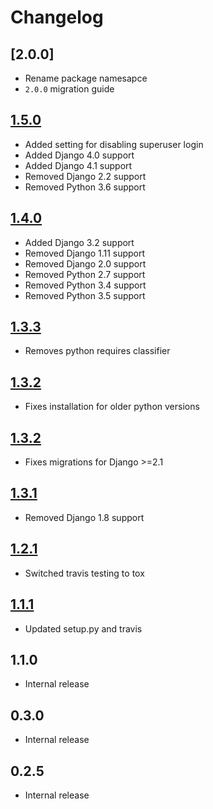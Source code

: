 # Changelog

## [2.0.0]

- Rename package namesapce
- `2.0.0` migration guide

## [1.5.0]

- Added setting for disabling superuser login
- Added Django 4.0 support
- Added Django 4.1 support
- Removed Django 2.2 support
- Removed Python 3.6 support

## [1.4.0]

- Added Django 3.2 support
- Removed Django 1.11 support
- Removed Django 2.0 support
- Removed Python 2.7 support
- Removed Python 3.4 support
- Removed Python 3.5 support

## [1.3.3]

- Removes python requires classifier

## [1.3.2]

- Fixes installation for older python versions

## [1.3.2]

- Fixes migrations for Django >=2.1

## [1.3.1]

- Removed Django 1.8 support

## [1.2.1]

- Switched travis testing to tox

## [1.1.1]

- Updated setup.py and travis 

## 1.1.0

- Internal release

## 0.3.0

- Internal release

## 0.2.5

- Internal release

[Unreleased]: https://github.com/anexia/drf-multitokenauth/compare/1.5.0...HEAD
[1.5.0]: https://pypi.org/project/django-rest-multitokenauth/1.5.0/
[1.4.0]: https://pypi.org/project/django-rest-multitokenauth/1.4.0/
[1.3.3]: https://pypi.org/project/django-rest-multitokenauth/1.3.3/
[1.3.2]: https://pypi.org/project/django-rest-multitokenauth/1.3.2/
[1.3.1]: https://pypi.org/project/django-rest-multitokenauth/1.3.1/
[1.2.1]: https://pypi.org/project/django-rest-multitokenauth/1.2.1/
[1.1.1]: https://pypi.org/project/django-rest-multitokenauth/1.1.1/
